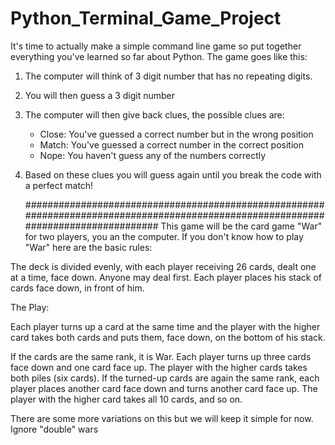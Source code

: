 # Python_Terminal_Game_Project

It's time to actually make a simple command line game so put together everything
you've learned so far about Python. The game goes like this:

1. The computer will think of 3 digit number that has no repeating digits.
2. You will then guess a 3 digit number
3. The computer will then give back clues, the possible clues are:

    - Close: You've guessed a correct number but in the wrong position
    - Match: You've guessed a correct number in the correct position
    - Nope: You haven't guess any of the numbers correctly

4. Based on these clues you will guess again until you break the code with a
   perfect match!
   
   ####################################################################################################################################
This game will be the card game "War" for two players, you an the computer. If you don't know how to play "War" here are the basic rules:

The deck is divided evenly, with each player receiving 26 cards, dealt one at a time,
face down. Anyone may deal first. Each player places his stack of cards face down,
in front of him.

The Play:

Each player turns up a card at the same time and the player with the higher card
takes both cards and puts them, face down, on the bottom of his stack.

If the cards are the same rank, it is War. Each player turns up three cards face
down and one card face up. The player with the higher cards takes both piles
(six cards). If the turned-up cards are again the same rank, each player places
another card face down and turns another card face up. The player with the
higher card takes all 10 cards, and so on.

There are some more variations on this but we will keep it simple for now.
Ignore "double" wars
